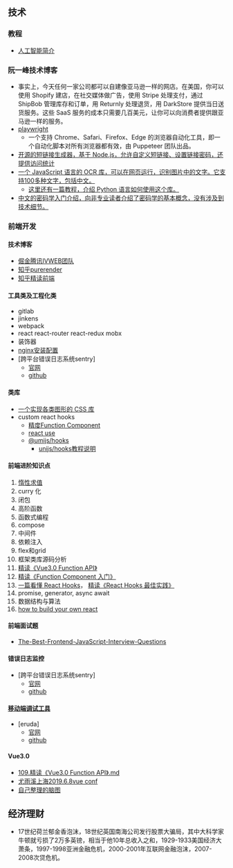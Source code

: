 ## 技术

### 教程
- [人工智能简介](https://course.elementsofai.com/)


### 阮一峰技术博客
- 事实上，今天任何一家公司都可以自建像亚马逊一样的网店。在美国，你可以使用 Shopify 建店，在社交媒体做广告，使用 Stripe 处理支付，通过 ShipBob 管理库存和订单，用 Returnly 处理退货，用 DarkStore 提供当日送货服务。这些 SaaS 服务的成本只需要几百美元，让你可以向消费者提供跟亚马逊一样的服务。
- [playwright](https://github.com/microsoft/playwright)
  - 一个支持 Chrome、Safari、Firefox、Edge 的浏览器自动化工具，即一个自动化脚本对所有浏览器都有效，由 Puppeteer 团队出品。
- [开源的短链接生成器，基于 Node.js，允许自定义短链接、设置链接密码，还提供访问统计](https://github.com/thedevs-network/kutt)
- [一个 JavaScript 语言的 OCR 库，可以在网页运行，识别图片中的文字。它支持100多种文字，包括中文。](https://github.com/naptha/tesseract.js)
  - [这里还有一篇教程，介绍 Python 语言如何使用这个库。](https://nanonets.com/blog/ocr-with-tesseract/) 
- [中文的密码学入门介绍，向非专业读者介绍了密码学的基本概念，没有涉及到技术细节。](https://learning.nervos.org/crypto-block/0-intro.html)

### 前端开发

#### 技术博客
- [倔金腾讯IVWEB团队](https://juejin.im/user/5a9f77666fb9a028c14a01eb)
- [知乎purerender](https://zhuanlan.zhihu.com/purerender)
- [知乎精读前端](https://zhuanlan.zhihu.com/FrontendPerusal)

#### 工具类及工程化类
- gitlab
- jinkens
- webpack
- react react-router react-redux mobx
- 装饰器
- [nginx安装配置](https://www.runoob.com/linux/nginx-install-setup.html)
- [跨平台错误日志系统sentry]
  - [官网](https://sentry.io/welcome/)
  - [github](https://github.com/getsentry/sentry-javascript)

#### 类库
- [一个实现各类图形的 CSS 库](https://github.com/chokcoco/magicCss)
- custom react hooks
  - [精度Function Component](https://github.com/dt-fe/weekly/blob/v2/104.%E7%B2%BE%E8%AF%BB%E3%80%8AFunction%20Component%20%E5%85%A5%E9%97%A8%E3%80%8B.md)
  - [react use](https://github.com/chenky/react-use)
  - [@umijs/hooks](https://github.com/umijs/hooks)
    - [unijs/hooks教程说明](https://zhuanlan.zhihu.com/p/94030173)

#### 前端进阶知识点
1. [惰性求值](https://zhuanlan.zhihu.com/p/26535479)
2. curry 化
3. 闭包
4. 高阶函数
5. 函数式编程
6. compose
7. 中间件
8. 依赖注入
9. flex和grid
10. 框架类库源码分析
11. [精读《Vue3.0 Function API》](https://zhuanlan.zhihu.com/p/71667382)
12. [精读《Function Component 入门》](https://zhuanlan.zhihu.com/p/67087685)
13. [一篇看懂 React Hooks](https://zhuanlan.zhihu.com/p/50597236)， [精读《React Hooks 最佳实践》](https://zhuanlan.zhihu.com/p/81752821)
14. promise, generator, async await
15. 数据结构与算法
16. [how to build your own react](https://pomb.us/build-your-own-react/)

#### 前端面试题
- [The-Best-Frontend-JavaScript-Interview-Questions](https://performancejs.com/post/hde6d32/The-Best-Frontend-JavaScript-Interview-Questions-%28written-by-a-Frontend-Engineer%29)

#### 错误日志监控
- [跨平台错误日志系统sentry]
  - [官网](https://sentry.io/welcome/)
  - [github](https://github.com/getsentry/sentry-javascript)

#### [移动端调试工具](https://github.com/dt-fe/weekly/blob/v2/011.%E7%B2%BE%E8%AF%BB%E5%89%8D%E7%AB%AF%E8%B0%83%E8%AF%95%E6%8A%80%E5%B7%A7.md)
- [eruda]
  - [官网](https://eruda.liriliri.io/)
  - [github](https://github.com/liriliri/eruda)

#### Vue3.0
- [109.精读《Vue3.0 Function API》.md](https://github.com/dt-fe/weekly/blob/v2/109.%E7%B2%BE%E8%AF%BB%E3%80%8AVue3.0%20Function%20API%E3%80%8B.md)
- [尤雨溪上海2019.6.8vue conf](https://www.bilibili.com/video/av55553166?from=search&seid=1740725612314499650)
- [自己整理的脑图](https://naotu.baidu.com/file/9506ac745baf842d4bd035ccf367ab22)

## 经济理财
- 17世纪荷兰郁金香泡沫，18世纪英国南海公司发行股票大骗局，其中大科学家牛顿就亏损了2万多英镑，相当于他10年总收入之和，1929-1933美国经济大萧条，1997-1998亚洲金融危机，2000-2001年互联网金融泡沫，2007-2008次贷危机。